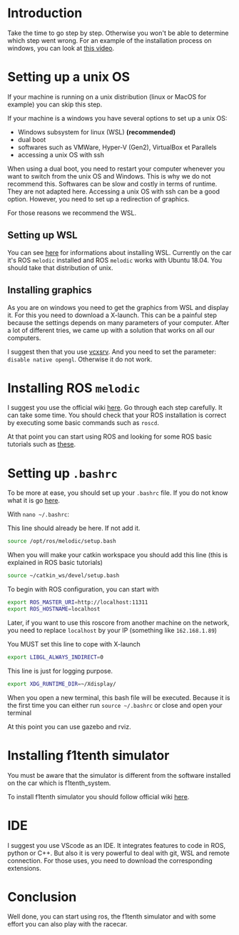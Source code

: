 # Introduction

Take the time to go step by step. Otherwise you won't be able to determine which step went wrong. For an example of the installation process on windows, you can look at [this video](https://www.youtube.com/watch?v=DW7l9LHdK5c).

# Setting up a unix OS

If your machine is running on a unix distribution (linux or MacOS for example) you can skip this step.

If your machine is a windows you have several options to set up a unix OS:

- Windows subsystem for linux (WSL) **(recommended)**
- dual boot
- softwares such as VMWare, Hyper-V (Gen2), VirtualBox et Parallels
- accessing a unix OS with ssh

When using a dual boot, you need to restart your computer whenever you want to switch from the unix OS and Windows. This is why we do not recommend this.
Softwares can be slow and costly in terms of runtime. They are not adapted here.
Accessing a unix OS with ssh can be a good option. However, you need to set up a redirection of graphics.

For those reasons we recommend the WSL. 

## Setting up WSL

You can see [here](https://learn.microsoft.com/fr-fr/windows/wsl/install) for informations about installing WSL. Currently on the car it's ROS `melodic` installed and ROS `melodic` works with Ubuntu 18.04. You should take that distribution of unix.

## Installing graphics

As you are on windows you need to get the graphics from WSL and display it. For this you need to download a X-launch. This can be a painful step because the settings depends on many parameters of your computer. After a lot of different tries, we came up with a solution that works on all our computers.

I suggest then that you use [vcxsrv](https://sourceforge.net/projects/vcxsrv/). And you need to set the parameter: `disable native opengl`. Otherwise it do not work.

# Installing ROS `melodic`

I suggest you use the official wiki [here](http://wiki.ros.org/melodic/Installation/Ubuntu). Go through each step carefully. It can take some time.
You should check that your ROS installation is correct by executing some basic commands such as `roscd`.

At that point you can start using ROS and looking for some ROS basic tutorials such as [these](http://wiki.ros.org/tf/Tutorials).

# Setting up `.bashrc`

To be more at ease, you should set up your `.bashrc` file. If you do not know what it is go [here](https://www.digitalocean.com/community/tutorials/bashrc-file-in-linux).

With `nano ~/.bashrc`:

This line should already be here. If not add it.
```sh
source /opt/ros/melodic/setup.bash
```

When you will make your catkin workspace you should add this line (this is explained in ROS basic tutorials)
```sh
source ~/catkin_ws/devel/setup.bash
```

To begin with ROS configuration, you can start with
```sh
export ROS_MASTER_URI=http://localhost:11311
export ROS_HOSTNAME=localhost
```

Later, if you want to use this roscore from another machine on the network, you need to replace `localhost` by your IP (something like `162.168.1.89`)

You MUST set this line to cope with X-launch
```sh
export LIBGL_ALWAYS_INDIRECT=0
```

This line is just for logging purpose.
```sh
export XDG_RUNTIME_DIR=~/Xdisplay/
```

When you open a new terminal, this bash file will be executed. Because it is the first time you can either run `source ~/.bashrc` or close and open your terminal

At this point you can use gazebo and rviz. 

# Installing f1tenth simulator

You must be aware that the simulator is different from the software installed on the car which is f1tenth_system.

To install f1tenth simulator you should follow official wiki [here](https://f1tenth.readthedocs.io/en/stable/going_forward/simulator/sim_install.html).

# IDE

I suggest you use VScode as an IDE. It integrates features to code in ROS, python or C++. But also it is very powerful to deal with git, WSL and remote connection. For those uses, you need to download the corresponding extensions.

# Conclusion

Well done, you can start using ros, the f1tenth simulator and with some effort you can also play with the racecar.